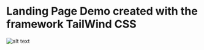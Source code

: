 # Landing Page Demo created with the framework TailWind CSS

![alt text](https://github.com/romainviollet/landing-page-tailwind/blob/main/src/pictures/print-screen-landing-page.png?raw=true)
